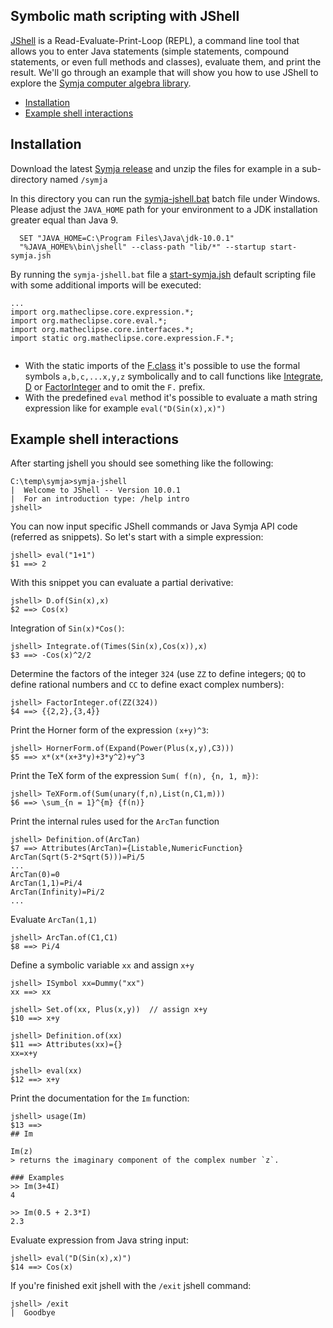 ## Symbolic math scripting with JShell

[JShell](https://docs.oracle.com/javase/10/tools/jshell.htm) is a Read-Evaluate-Print-Loop (REPL), a command line tool that allows you to enter Java statements (simple statements, compound statements, or even full methods and classes), evaluate them, and print the result. We'll go through an example that will show you how to use JShell to explore the [Symja computer algebra library](https://github.com/axkr/symja_android_library).

- [Installation](#installation)
- [Example shell interactions](#example-shell-interactions)  

## Installation

Download the latest [Symja release](https://github.com/axkr/symja_android_library/releases) and unzip the files for example in  a sub-directory named  `/symja`

In this directory you can run the [symja-jshell.bat](https://github.com/axkr/symja_android_library/blob/master/symja_android_library/symja-jshell.bat) batch file under Windows. Please adjust the `JAVA_HOME` path for your environment to a JDK installation greater equal than Java 9.

```
  SET "JAVA_HOME=C:\Program Files\Java\jdk-10.0.1"
  "%JAVA_HOME%\bin\jshell" --class-path "lib/*" --startup start-symja.jsh
```
  
By running the `symja-jshell.bat` file a [start-symja.jsh](https://github.com/axkr/symja_android_library/blob/master/symja_android_library/start-symja.jsh) default scripting file with some additional imports will be executed:

```
...
import org.matheclipse.core.expression.*;
import org.matheclipse.core.eval.*;
import org.matheclipse.core.interfaces.*;
import static org.matheclipse.core.expression.F.*;
 
```

* With the static imports of the [F.class](https://github.com/axkr/symja_android_library/blob/master/symja_android_library/matheclipse-core/src/main/java/org/matheclipse/core/expression/F.java) it's possible to use the formal symbols `a,b,c,...x,y,z` symbolically and to call functions like [Integrate](https://github.com/axkr/symja_android_library/blob/master/symja_android_library/doc/functions/Integrate.md), [D](https://github.com/axkr/symja_android_library/blob/master/symja_android_library/doc/functions/D.md) or [FactorInteger](https://github.com/axkr/symja_android_library/blob/master/symja_android_library/doc/functions/FactorInteger.md) and to omit the `F.` prefix. 
* With the predefined `eval` method it's possible to evaluate a math string expression like for example `eval("D(Sin(x),x)")` 

## Example shell interactions

After starting jshell you should see something like the following:
 
```
C:\temp\symja>symja-jshell
|  Welcome to JShell -- Version 10.0.1
|  For an introduction type: /help intro
jshell>
```

You can now input specific JShell commands or Java Symja API code (referred as snippets). So let's start with a simple expression:

```
jshell> eval("1+1")
$1 ==> 2
```

With this snippet you can evaluate a partial derivative:

```
jshell> D.of(Sin(x),x)  
$2 ==> Cos(x)
```

Integration of `Sin(x)*Cos()`:

```
jshell> Integrate.of(Times(Sin(x),Cos(x)),x)
$3 ==> -Cos(x)^2/2
```

Determine the factors of the integer `324` (use `ZZ` to define integers; `QQ` to define rational numbers and `CC` to define exact complex numbers):

```
jshell> FactorInteger.of(ZZ(324))
$4 ==> {{2,2},{3,4}}
```

Print the Horner form of the expression `(x+y)^3`:

```
jshell> HornerForm.of(Expand(Power(Plus(x,y),C3)))
$5 ==> x*(x*(x+3*y)+3*y^2)+y^3
```

Print the TeX form of the expression `Sum( f(n), {n, 1, m})`:

```
jshell> TeXForm.of(Sum(unary(f,n),List(n,C1,m)))
$6 ==> \sum_{n = 1}^{m} {f(n)}
```

Print the internal rules used for the `ArcTan` function

```
jshell> Definition.of(ArcTan)
$7 ==> Attributes(ArcTan)={Listable,NumericFunction}
ArcTan(Sqrt(5-2*Sqrt(5)))=Pi/5
...
ArcTan(0)=0
ArcTan(1,1)=Pi/4
ArcTan(Infinity)=Pi/2
...
```

Evaluate `ArcTan(1,1)`

```
jshell> ArcTan.of(C1,C1)
$8 ==> Pi/4
```

Define a symbolic variable `xx` and assign `x+y`

```
jshell> ISymbol xx=Dummy("xx")
xx ==> xx

jshell> Set.of(xx, Plus(x,y))  // assign x+y  
$10 ==> x+y

jshell> Definition.of(xx)
$11 ==> Attributes(xx)={}
xx=x+y

jshell> eval(xx)
$12 ==> x+y
```

Print the documentation for the `Im` function:

```
jshell> usage(Im)  
$13 ==>
## Im

Im(z)
> returns the imaginary component of the complex number `z`.

### Examples
>> Im(3+4I)
4

>> Im(0.5 + 2.3*I)
2.3

```

Evaluate expression from Java string input:

```
jshell> eval("D(Sin(x),x)")
$14 ==> Cos(x)
```

If you're finished exit jshell with the `/exit` jshell command:

```
jshell> /exit
|  Goodbye 
```
